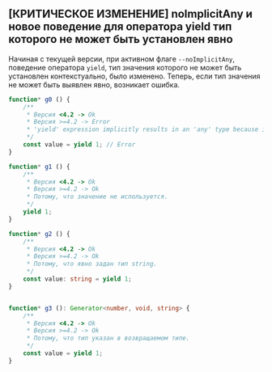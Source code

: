 ## \[КРИТИЧЕСКОЕ ИЗМЕНЕНИЕ\] noImplicitAny и новое поведение для оператора yield тип которого не может быть установлен явно

Начиная с текущей версии, при активном флаге `--noImplicitAny`, поведение оператора `yield`, тип значения которого не может быть установлен контекстуально, было изменено. Теперь, если тип значения не может быть выявлен явно, возникает ошибка.

`````ts
function* g0 () {
    /**
     * Версия <4.2 -> Ok
     * Версия >=4.2 -> Error
     * 'yield' expression implicitly results in an 'any' type because its containing generator lacks a return-type annotation.
     */
    const value = yield 1; // Error
}

function* g1 () {
    /**
     * Версия <4.2 -> Ok
     * Версия >=4.2 -> Ok
     * Потому, что значение не используется.
     */
    yield 1;
}

function* g2 () {
    /**
     * Версия <4.2 -> Ok
     * Версия >=4.2 -> Ok
     * Потому, что явно задан тип string.
     */
    const value: string = yield 1;
}


function* g3 (): Generator<number, void, string> {
    /**
     * Версия <4.2 -> Ok
     * Версия >=4.2 -> Ok
     * Потому, что тип указан в возвращаемом типе.
     */
    const value = yield 1;
}
`````